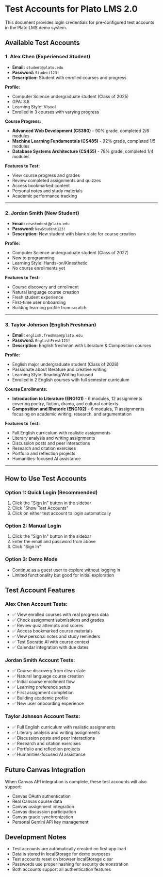 # Test Accounts for Plato LMS 2.0

This document provides login credentials for pre-configured test accounts in the Plato LMS demo system.

## Available Test Accounts

### 1. Alex Chen (Experienced Student)
- **Email:** `student@plato.edu`
- **Password:** `Student123!`
- **Description:** Student with enrolled courses and progress

**Profile:**
- Computer Science undergraduate student (Class of 2025)
- GPA: 3.8
- Learning Style: Visual
- Enrolled in 3 courses with varying progress

**Course Progress:**
- **Advanced Web Development (CS380)** - 90% grade, completed 2/6 modules
- **Machine Learning Fundamentals (CS485)** - 92% grade, completed 1/5 modules  
- **Database Systems Architecture (CS455)** - 78% grade, completed 1/4 modules

**Features to Test:**
- View course progress and grades
- Review completed assignments and quizzes
- Access bookmarked content
- Personal notes and study materials
- Academic performance tracking

---

### 2. Jordan Smith (New Student)
- **Email:** `newstudent@plato.edu`
- **Password:** `NewStudent123!`
- **Description:** New student with blank slate for course creation

**Profile:**
- Computer Science undergraduate student (Class of 2027)
- New to programming
- Learning Style: Hands-on/Kinesthetic
- No course enrollments yet

**Features to Test:**
- Course discovery and enrollment
- Natural language course creation
- Fresh student experience
- First-time user onboarding
- Building learning profile from scratch

---

### 3. Taylor Johnson (English Freshman)
- **Email:** `english.freshman@plato.edu`
- **Password:** `EnglishFresh123!`
- **Description:** English freshman with Literature & Composition courses

**Profile:**
- English major undergraduate student (Class of 2028)
- Passionate about literature and creative writing
- Learning Style: Reading/Writing focused
- Enrolled in 2 English courses with full semester curriculum

**Course Enrollments:**
- **Introduction to Literature (ENG101)** - 6 modules, 12 assignments covering poetry, fiction, drama, and cultural contexts
- **Composition and Rhetoric (ENG102)** - 6 modules, 11 assignments focusing on academic writing, research, and argumentation

**Features to Test:**
- Full English curriculum with realistic assignments
- Literary analysis and writing assignments
- Discussion posts and peer interactions
- Research and citation exercises
- Portfolio and reflection projects
- Humanities-focused AI assistance

---

## How to Use Test Accounts

### Option 1: Quick Login (Recommended)
1. Click the "Sign In" button in the sidebar
2. Click "Show Test Accounts" 
3. Click on either test account to login automatically

### Option 2: Manual Login
1. Click the "Sign In" button in the sidebar
2. Enter the email and password from above
3. Click "Sign In"

### Option 3: Demo Mode
- Continue as a guest user to explore without logging in
- Limited functionality but good for initial exploration

## Test Account Features

### Alex Chen Account Tests:
- ✅ View enrolled courses with real progress data
- ✅ Check assignment submissions and grades
- ✅ Review quiz attempts and scores
- ✅ Access bookmarked course materials
- ✅ View personal notes and study reminders
- ✅ Test Socratic AI with course context
- ✅ Calendar integration with due dates

### Jordan Smith Account Tests:
- ✅ Course discovery from clean slate
- ✅ Natural language course creation
- ✅ Initial course enrollment flow
- ✅ Learning preference setup
- ✅ First assignment completion
- ✅ Building academic profile
- ✅ New user onboarding experience

### Taylor Johnson Account Tests:
- ✅ Full English curriculum with realistic assignments
- ✅ Literary analysis and writing assignments
- ✅ Discussion posts and peer interactions
- ✅ Research and citation exercises
- ✅ Portfolio and reflection projects
- ✅ Humanities-focused AI assistance

## Future Canvas Integration

When Canvas API integration is complete, these test accounts will also support:
- Canvas OAuth authentication
- Real Canvas course data
- Canvas assignment integration  
- Canvas discussion participation
- Canvas grade synchronization
- Personal Gemini API key management

## Development Notes

- Test accounts are automatically created on first app load
- Data is stored in localStorage for demo purposes
- Test accounts reset on browser localStorage clear
- Passwords use proper hashing for security demonstration
- Both accounts support all authentication features 